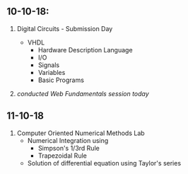 ## 10-10-18:

1. Digital Circuits - Submission Day

    * VHDL
        * Hardware Description Language
        * I/O
        * Signals
        * Variables
        * Basic Programs

2. *conducted Web Fundamentals session today*

## 11-10-18

1. Computer Oriented Numerical Methods Lab
    * Numerical Integration using 
        * Simpson's 1/3rd Rule
        * Trapezoidal Rule
    * Solution of differential equation using Taylor's series

